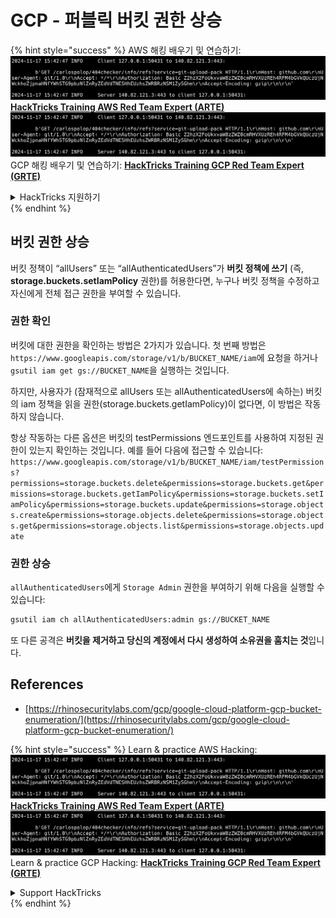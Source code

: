 # GCP - 퍼블릭 버킷 권한 상승

{% hint style="success" %}
AWS 해킹 배우기 및 연습하기:<img src="../../../../.gitbook/assets/image (1).png" alt="" data-size="line">[**HackTricks Training AWS Red Team Expert (ARTE)**](https://training.hacktricks.xyz/courses/arte)<img src="../../../../.gitbook/assets/image (1).png" alt="" data-size="line">\
GCP 해킹 배우기 및 연습하기: <img src="../../../../.gitbook/assets/image (2).png" alt="" data-size="line">[**HackTricks Training GCP Red Team Expert (GRTE)**<img src="../../../../.gitbook/assets/image (2).png" alt="" data-size="line">](https://training.hacktricks.xyz/courses/grte)

<details>

<summary>HackTricks 지원하기</summary>

* [**구독 계획**](https://github.com/sponsors/carlospolop) 확인하기!
* **💬 [**Discord 그룹**](https://discord.gg/hRep4RUj7f) 또는 [**텔레그램 그룹**](https://t.me/peass)에 참여하거나 **Twitter** 🐦 [**@hacktricks\_live**](https://twitter.com/hacktricks\_live)**를 팔로우하세요.**
* **[**HackTricks**](https://github.com/carlospolop/hacktricks) 및 [**HackTricks Cloud**](https://github.com/carlospolop/hacktricks-cloud) 깃허브 리포지토리에 PR을 제출하여 해킹 트릭을 공유하세요.**

</details>
{% endhint %}

## 버킷 권한 상승

버킷 정책이 “allUsers” 또는 “allAuthenticatedUsers”가 **버킷 정책에 쓰기** (즉, **storage.buckets.setIamPolicy** 권한)를 허용한다면, 누구나 버킷 정책을 수정하고 자신에게 전체 접근 권한을 부여할 수 있습니다.

### 권한 확인

버킷에 대한 권한을 확인하는 방법은 2가지가 있습니다. 첫 번째 방법은 `https://www.googleapis.com/storage/v1/b/BUCKET_NAME/iam`에 요청을 하거나 `gsutil iam get gs://BUCKET_NAME`을 실행하는 것입니다.

하지만, 사용자가 (잠재적으로 allUsers 또는 allAuthenticatedUsers에 속하는) 버킷의 iam 정책을 읽을 권한(storage.buckets.getIamPolicy)이 없다면, 이 방법은 작동하지 않습니다.

항상 작동하는 다른 옵션은 버킷의 testPermissions 엔드포인트를 사용하여 지정된 권한이 있는지 확인하는 것입니다. 예를 들어 다음에 접근할 수 있습니다: `https://www.googleapis.com/storage/v1/b/BUCKET_NAME/iam/testPermissions?permissions=storage.buckets.delete&permissions=storage.buckets.get&permissions=storage.buckets.getIamPolicy&permissions=storage.buckets.setIamPolicy&permissions=storage.buckets.update&permissions=storage.objects.create&permissions=storage.objects.delete&permissions=storage.objects.get&permissions=storage.objects.list&permissions=storage.objects.update`

### 권한 상승

`allAuthenticatedUsers`에게 `Storage Admin` 권한을 부여하기 위해 다음을 실행할 수 있습니다:
```bash
gsutil iam ch allAuthenticatedUsers:admin gs://BUCKET_NAME
```
또 다른 공격은 **버킷을 제거하고 당신의 계정에서 다시 생성하여 소유권을 훔치는 것**입니다.

## References

* [https://rhinosecuritylabs.com/gcp/google-cloud-platform-gcp-bucket-enumeration/](https://rhinosecuritylabs.com/gcp/google-cloud-platform-gcp-bucket-enumeration/)

{% hint style="success" %}
Learn & practice AWS Hacking:<img src="../../../../.gitbook/assets/image (1).png" alt="" data-size="line">[**HackTricks Training AWS Red Team Expert (ARTE)**](https://training.hacktricks.xyz/courses/arte)<img src="../../../../.gitbook/assets/image (1).png" alt="" data-size="line">\
Learn & practice GCP Hacking: <img src="../../../../.gitbook/assets/image (2).png" alt="" data-size="line">[**HackTricks Training GCP Red Team Expert (GRTE)**<img src="../../../../.gitbook/assets/image (2).png" alt="" data-size="line">](https://training.hacktricks.xyz/courses/grte)

<details>

<summary>Support HackTricks</summary>

* Check the [**subscription plans**](https://github.com/sponsors/carlospolop)!
* **Join the** 💬 [**Discord group**](https://discord.gg/hRep4RUj7f) or the [**telegram group**](https://t.me/peass) or **follow** us on **Twitter** 🐦 [**@hacktricks\_live**](https://twitter.com/hacktricks\_live)**.**
* **Share hacking tricks by submitting PRs to the** [**HackTricks**](https://github.com/carlospolop/hacktricks) and [**HackTricks Cloud**](https://github.com/carlospolop/hacktricks-cloud) github repos.

</details>
{% endhint %}
